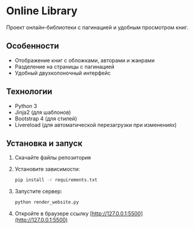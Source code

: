# Online Library

Проект онлайн-библиотеки с пагинацией и удобным просмотром книг.

## Особенности

- Отображение книг с обложками, авторами и жанрами
- Разделение на страницы с пагинацией
- Удобный двухколоночный интерфейс

## Технологии

- Python 3
- Jinja2 (для шаблонов)
- Bootstrap 4 (для стилей)
- Livereload (для автоматической перезагрузки при изменениях)

## Установка и запуск

1. Скачайте файлы репозитория

2. Установите зависимости:
    ```bash
    pip install -r requirements.txt
    ```
3. Запустите сервер:
    ```bash
    python render_website.py
    ```
4. Откройте в браузере ссылку [http://127.0.0.1:5500](http://127.0.0.1:5500)